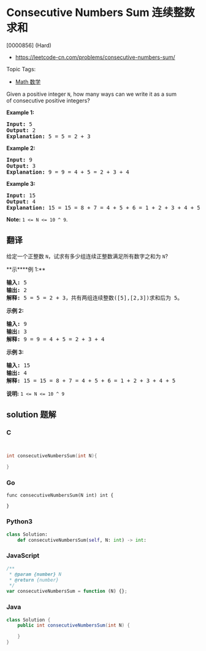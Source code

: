 # Consecutive Numbers Sum 连续整数求和

[0000856] (Hard)

- https://leetcode-cn.com/problems/consecutive-numbers-sum/

Topic Tags:

- [Math 数学](https://leetcode-cn.com/tag/math/)

Given a positive integer `N`, how many ways can we write it as a sum of consecutive positive integers?

**Example 1:**

<pre><strong>Input: </strong>5
<strong>Output: </strong>2
<strong>Explanation: </strong>5 = 5 = 2 + 3</pre>

**Example 2:**

<pre><strong>Input: </strong>9
<strong>Output: </strong>3
<strong>Explanation: </strong>9 = 9 = 4 + 5 = 2 + 3 + 4</pre>

**Example 3:**

<pre><strong>Input: </strong>15
<strong>Output: </strong>4
<strong>Explanation: </strong>15 = 15 = 8 + 7 = 4 + 5 + 6 = 1 + 2 + 3 + 4 + 5</pre>

**Note:** `1 <= N <= 10 ^ 9`.

## 翻译

给定一个正整数 `N`，试求有多少组连续正整数满足所有数字之和为 `N`?

**示\*\***例 1:\*\*

<pre><strong>输入: </strong>5
<strong>输出: </strong>2
<strong>解释: </strong>5 = 5 = 2 + 3，共有两组连续整数([5],[2,3])求和后为 5。</pre>

**示例 2:**

<pre><strong>输入: </strong>9
<strong>输出: </strong>3
<strong>解释: </strong>9 = 9 = 4 + 5 = 2 + 3 + 4</pre>

**示例 3:**

<pre><strong>输入: </strong>15
<strong>输出: </strong>4
<strong>解释: </strong>15 = 15 = 8 + 7 = 4 + 5 + 6 = 1 + 2 + 3 + 4 + 5</pre>

**说明:** `1 <= N <= 10 ^ 9`

## solution 题解

### C

```c


int consecutiveNumbersSum(int N){

}


```

### Go

```golang
func consecutiveNumbersSum(N int) int {

}
```

### Python3

```python
class Solution:
    def consecutiveNumbersSum(self, N: int) -> int:

```

### JavaScript

```javascript
/**
 * @param {number} N
 * @return {number}
 */
var consecutiveNumbersSum = function (N) {};
```

### Java

```java
class Solution {
    public int consecutiveNumbersSum(int N) {

    }
}
```
